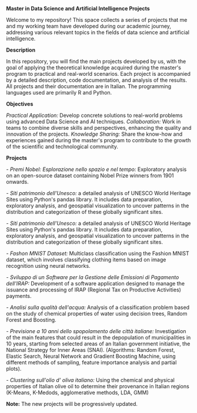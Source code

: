 **Master in Data Science and Artificial Intelligence Projects**

Welcome to my repository! This space collects a series of projects that me and my working team have developed during our academic journey, addressing various relevant topics in the fields of data science and artificial intelligence.

**Description**

In this repository, you will find the main projects developed by us, with the goal of applying the theoretical knowledge acquired during the master's program to practical and real-world scenarios. Each project is accompanied by a detailed description, code documentation, and analysis of the results.
All projects and their documentation are in Italian. The programming languages used are primarily R and Python.

**Objectives**

*Practical Application:* Develop concrete solutions to real-world problems using advanced Data Science and AI techniques.
*Collaboration:* Work in teams to combine diverse skills and perspectives, enhancing the quality and innovation of the projects.
*Knowledge Sharing:* Share the know-how and experiences gained during the master's program to contribute to the growth of the scientific and technological community.

**Projects**

*- Premi Nobel: Esplorazione nello spazio e nel tempo:* Exploratory analysis on an open-source dataset containing Nobel Prize winners from 1901 onwards.

*- Siti patrimonio dell'Unesco:* a detailed analysis of UNESCO World Heritage Sites using Python's pandas library. It includes data preparation, exploratory analysis, and geospatial visualization to uncover patterns in the distribution and categorization of these globally significant sites. 

*- Siti patrimonio dell'Unesco:* a detailed analysis of UNESCO World Heritage Sites using Python's pandas library. It includes data preparation, exploratory analysis, and geospatial visualization to uncover patterns in the distribution and categorization of these globally significant sites. 

*- Fashon MNIST Dataset:* Multiclass classification using the Fashion MNIST dataset, which involves classifying clothing items based on image recognition using neural networks.

*- Sviluppo di un Software per la Gestione delle Emissioni di Pagamento dell'IRAP:* Development of a software application designed to manage the issuance and processing of IRAP (Regional Tax on Productive Activities) payments.

*- Analisi sulla qualità dell'acqua:* Analysis of a classification problem based on the study of chemical properties of water using decision trees, Random Forest and Boosting.

*- Previsione a 10 anni dello spopolamento delle città italiane:* Investigation of the main features that could result in the depopulation of municipalities in 10 years,
starting from selected areas of an Italian government initiative, the National Strategy for Inner Areas (SNAI). (Algorithms: Random Forest, Elastic Search, Neural Network and Gradient Boosting Machine, using different methods of sampling, feature importance analysis and partial plots).

*- Clustering sull'olio d' oliva italiano:* Using the chemical and physical properties of Italian olive oil to determine their provenance in Italian regions (K-Means, K-Medods, agglomerative methods, LDA, GMM)






**Note:** The new projects will be progressively updated.
